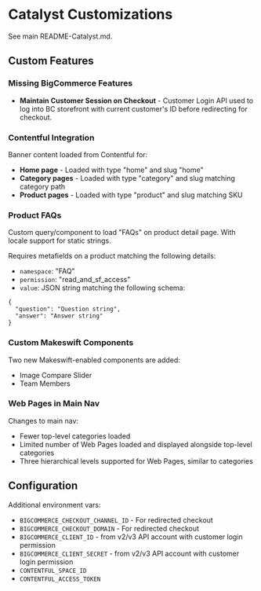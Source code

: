 # Catalyst Customizations

See main README-Catalyst.md.

## Custom Features

### Missing BigCommerce Features

* **Maintain Customer Session on Checkout** - Customer Login API used to log into BC storefront with current customer's ID before redirecting for checkout.

### Contentful Integration

Banner content loaded from Contentful for:

* **Home page** - Loaded with type "home" and slug "home"
* **Category pages** - Loaded with type "category" and slug matching category path
* **Product pages** - Loaded with type "product" and slug matching SKU

### Product FAQs

Custom query/component to load "FAQs" on product detail page. With locale support for static strings.

Requires metafields on a product matching the following details:

* `namespace`: "FAQ"
* `permission`: "read_and_sf_access"
* `value`: JSON string matching the following schema:

```
{
  "question": "Question string",
  "answer": "Answer string"
}
```

### Custom Makeswift Components

Two new Makeswift-enabled components are added:

* Image Compare Slider
* Team Members

### Web Pages in Main Nav

Changes to main nav:

* Fewer top-level categories loaded
* Limited number of Web Pages loaded and displayed alongside top-level categories
* Three hierarchical levels supported for Web Pages, similar to categories

## Configuration

Additional environment vars:

* `BIGCOMMERCE_CHECKOUT_CHANNEL_ID` - For redirected checkout
* `BIGCOMMERCE_CHECKOUT_DOMAIN` - For redirected checkout
* `BIGCOMMERCE_CLIENT_ID` - from v2/v3 API account with customer login permission
* `BIGCOMMERCE_CLIENT_SECRET` - from v2/v3 API account with customer login permission
* `CONTENTFUL_SPACE_ID`
* `CONTENTFUL_ACCESS_TOKEN`